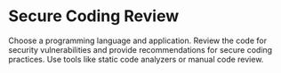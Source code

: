 # Secure Coding Review
Choose a programming language and application.
Review the code for security vulnerabilities and
provide recommendations for secure coding practices.
Use tools like static code analyzers or manual code
review.
